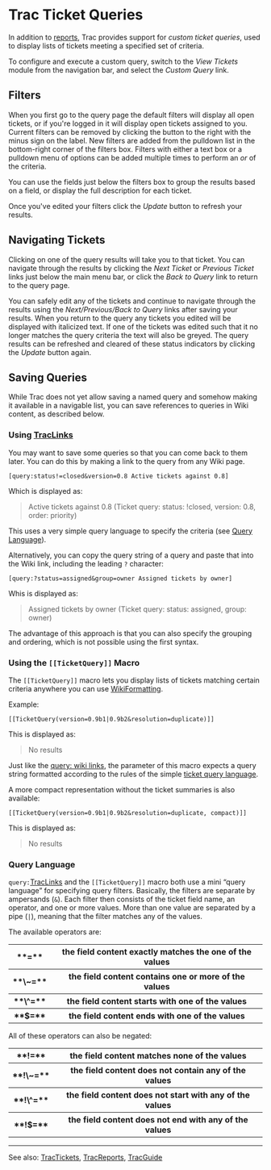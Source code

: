 # Trac Ticket Queries


In addition to [reports](trac-reports), Trac provides support for *custom ticket queries*, used to display lists of tickets meeting a specified set of criteria. 


To configure and execute a custom query, switch to the *View Tickets* module from the navigation bar, and select the *Custom Query* link.

## Filters


When you first go to the query page the default filters will display all open tickets, or if you're logged in it will display open tickets assigned to you.  Current filters can be removed by clicking the button to the right with the minus sign on the label.  New filters are added from the pulldown list in the bottom-right corner of the filters box.  Filters with either a text box or a pulldown menu of options can be added multiple times to perform an *or* of the criteria.


You can use the fields just below the filters box to group the results based on a field, or display the full description for each ticket.


Once you've edited your filters click the *Update* button to refresh your results.

## Navigating Tickets


Clicking on one of the query results will take you to that ticket.  You can navigate through the results by clicking the *Next Ticket* or *Previous Ticket* links just below the main menu bar, or click the *Back to Query* link to return to the query page.  


You can safely edit any of the tickets and continue to navigate through the results using the *Next/Previous/Back to Query* links after saving your results.  When you return to the query any tickets you edited will be displayed with italicized text.  If one of the tickets was edited such that it no longer matches the query criteria the text will also be greyed.  The query results can be refreshed and cleared of these status indicators by clicking the *Update* button again.

## Saving Queries


While Trac does not yet allow saving a named query and somehow making it available in a navigable list, you can save references to queries in Wiki content, as described below.

### Using [TracLinks](trac-links)


You may want to save some queries so that you can come back to them later.  You can do this by making a link to the query from any Wiki page.

```wiki
[query:status!=closed&version=0.8 Active tickets against 0.8]
```


Which is displayed as:

> Active tickets against 0.8 (Ticket query: status: !closed, version: 0.8, order: priority)


This uses a very simple query language to specify the criteria (see [Query Language](trac-query#query-language)).


Alternatively, you can copy the query string of a query and paste that into the Wiki link, including the leading `?` character:

```wiki
[query:?status=assigned&group=owner Assigned tickets by owner]
```


Whis is displayed as:

> Assigned tickets by owner (Ticket query: status: assigned, group: owner)


The advantage of this approach is that you can also specify the grouping and ordering, which is not possible using the first syntax.

### Using the `[[TicketQuery]]` Macro


The `[[TicketQuery]]` macro lets you display lists of tickets matching certain criteria anywhere you can use [WikiFormatting](wiki-formatting).


Example:

```wiki
[[TicketQuery(version=0.9b1|0.9b2&resolution=duplicate)]]
```


This is displayed as:

> No results


Just like the [query: wiki links](trac-query#using-traclinks), the parameter of this macro expects a query string formatted according to the rules of the simple [ticket query language](trac-query#query-language).


A more compact representation without the ticket summaries is also available:

```wiki
[[TicketQuery(version=0.9b1|0.9b2&resolution=duplicate, compact)]]
```


This is displayed as:

> No results

### Query Language

`query:`[TracLinks](trac-links) and the `[[TicketQuery]]` macro both use a mini “query language” for specifying query filters. Basically, the filters are separate by ampersands (`&`). Each filter then consists of the ticket field name, an operator, and one or more values. More than one value are separated by a pipe (`|`), meaning that the filter matches any of the values.


The available operators are:

<table><tr><th>**=**</th>
<th> the field content exactly matches the one of the values 
</th></tr>
<tr><th>**\~=**</th>
<th> the field content contains one or more of the values 
</th></tr>
<tr><th>**\^=**</th>
<th> the field content starts with one of the values 
</th></tr>
<tr><th>**$=**</th>
<th> the field content ends with one of the values 
</th></tr></table>


All of these operators can also be negated:

<table><tr><th>**!=**</th>
<th> the field content matches none of the values 
</th></tr>
<tr><th>**!\~=**</th>
<th> the field content does not contain any of the values 
</th></tr>
<tr><th>**!\^=**</th>
<th> the field content does not start with any of the values 
</th></tr>
<tr><th>**!$=**</th>
<th> the field content does not end with any of the values 
</th></tr></table>

---


See also: [TracTickets](trac-tickets), [TracReports](trac-reports), [TracGuide](trac-guide)